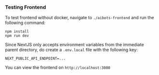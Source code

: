 ### Testing Frontend

To test frontend without docker, navigate to `./aibots-frontend` and run the following command:

```
npm install
npm run dev
```

Since NextJS only accepts environment variables from the immediate parent directory, do create a `.env.local` file with the following key:

```
NEXT_PUBLIC_API_ENDPOINT=...
```

You can view the frontend on `http://localhost:3000`